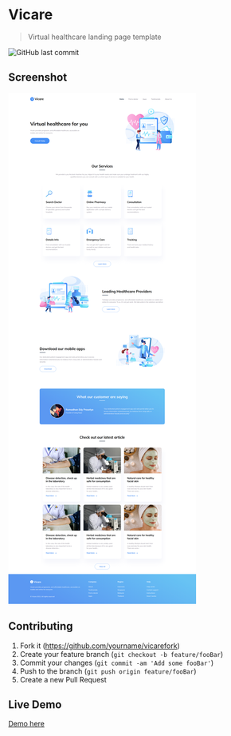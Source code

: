 # Vicare
> Virtual healthcare landing page template

![GitHub last commit](https://img.shields.io/github/last-commit/dyvue/vicare.svg)

## Screenshot

<img src="design.png">

## Contributing

1. Fork it (<https://github.com/yourname/vicarefork>)
2. Create your feature branch (`git checkout -b feature/fooBar`)
3. Commit your changes (`git commit -am 'Add some fooBar'`)
4. Push to the branch (`git push origin feature/fooBar`)
5. Create a new Pull Request

## Live Demo

<a href="https://dyvue.github.io/vicare">Demo here</a>